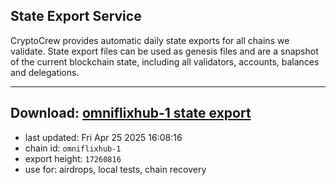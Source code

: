 ## State Export Service
CryptoCrew provides automatic daily state exports for all chains we validate. State export files can be used as genesis files and are a snapshot of the current blockchain state, including all validators, accounts, balances and delegations.

---
**Download: [omniflixhub-1 state export](https://dl-eu2.ccvalidators.com/SERVICE/omniflixhub/omniflixhub-1_export_17260816.json)**
---

- last updated: Fri Apr 25 2025 16:08:16
- chain id: `omniflixhub-1`
- export height: `17260816`
- use for: airdrops, local tests, chain recovery
